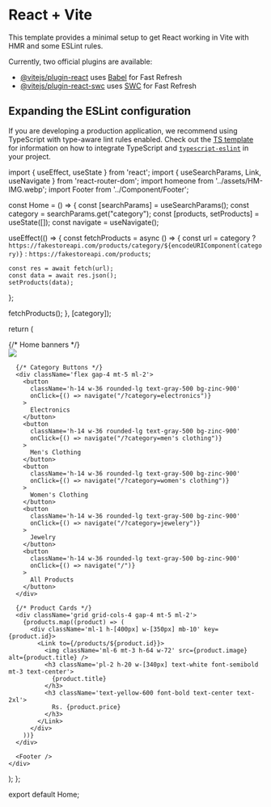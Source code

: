 # React + Vite

This template provides a minimal setup to get React working in Vite with HMR and some ESLint rules.

Currently, two official plugins are available:

- [@vitejs/plugin-react](https://github.com/vitejs/vite-plugin-react/blob/main/packages/plugin-react) uses [Babel](https://babeljs.io/) for Fast Refresh
- [@vitejs/plugin-react-swc](https://github.com/vitejs/vite-plugin-react/blob/main/packages/plugin-react-swc) uses [SWC](https://swc.rs/) for Fast Refresh

## Expanding the ESLint configuration

If you are developing a production application, we recommend using TypeScript with type-aware lint rules enabled. Check out the [TS template](https://github.com/vitejs/vite/tree/main/packages/create-vite/template-react-ts) for information on how to integrate TypeScript and [`typescript-eslint`](https://typescript-eslint.io) in your project.

import { useEffect, useState } from 'react';
import { useSearchParams, Link, useNavigate } from 'react-router-dom';
import homeone from '../assets/HM-IMG.webp';
import Footer from '../Component/Footer';

const Home = () => {
  const [searchParams] = useSearchParams();
  const category = searchParams.get("category");
  const [products, setProducts] = useState([]);
  const navigate = useNavigate();

  useEffect(() => {
  const fetchProducts = async () => {
    const url = category
      ? `https://fakestoreapi.com/products/category/${encodeURIComponent(category)}`
      : `https://fakestoreapi.com/products`;

    const res = await fetch(url);
    const data = await res.json();
    setProducts(data);
  };

  fetchProducts();
}, [category]);

  return (
    <div>
      {/* Home banners */}
      <div className='relative w-full h-96 mt-5'>
        <img className='ml-2 w-[1500px] h-96 object-cover' src={homeone} />
      </div>

      {/* Category Buttons */}
      <div className='flex gap-4 mt-5 ml-2'>
        <button
          className='h-14 w-36 rounded-lg text-gray-500 bg-zinc-900'
          onClick={() => navigate("/?category=electronics")}
        >
          Electronics
        </button>
        <button
          className='h-14 w-36 rounded-lg text-gray-500 bg-zinc-900'
          onClick={() => navigate("/?category=men's clothing")}
        >
          Men's Clothing
        </button>
        <button
          className='h-14 w-36 rounded-lg text-gray-500 bg-zinc-900'
          onClick={() => navigate("/?category=women's clothing")}
        >
          Women's Clothing
        </button>
        <button
          className='h-14 w-36 rounded-lg text-gray-500 bg-zinc-900'
          onClick={() => navigate("/?category=jewelery")}
        >
          Jewelry
        </button>
        <button
          className='h-14 w-36 rounded-lg text-gray-500 bg-zinc-900'
          onClick={() => navigate("/")}
        >
          All Products
        </button>
      </div>

      {/* Product Cards */}
      <div className='grid grid-cols-4 gap-4 mt-5 ml-2'>
        {products.map((product) => (
          <div className='ml-1 h-[400px] w-[350px] mb-10' key={product.id}>
            <Link to={/products/${product.id}}>
              <img className='ml-6 mt-3 h-64 w-72' src={product.image} alt={product.title} />
              <h3 className='pl-2 h-20 w-[340px] text-white font-semibold mt-3 text-center'>
                {product.title}
              </h3>
              <h3 className='text-yellow-600 font-bold text-center text-2xl'>
                Rs. {product.price}
              </h3>
            </Link>
          </div>
        ))}
      </div>

      <Footer />
    </div>
  );
};

export default Home;
